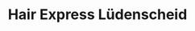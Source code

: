 ---
title: "Hair Express Lüdenscheid"
url: /luedenscheid/hair-express-luedenscheid/
shop: Friseur
---